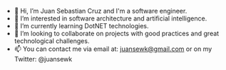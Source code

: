 - 👋 Hi, I’m Juan Sebastian Cruz and I'm a software engineer.
- 👀 I’m interested in software architecture and artificial intelligence.
- 🌱 I’m currently learning DotNET technologies.
- 💞️ I’m looking to collaborate on projects with good practices and great technological challenges.
- 📫 You can contact me via email at: juansewk@gmail.com or on my Twitter: @juansewk

<!---
juansewk/juansewk is a ✨ special ✨ repository because its `README.md` (this file) appears on your GitHub profile.
You can click the Preview link to take a look at your changes.
--->
